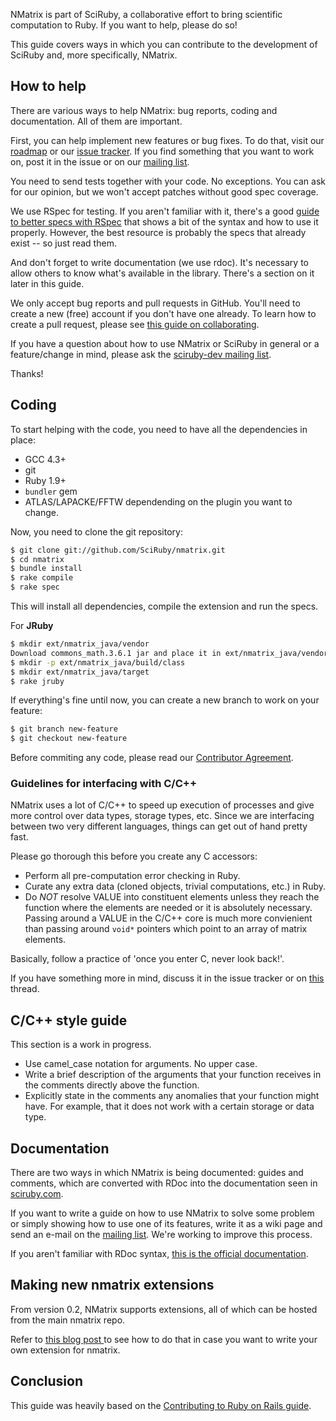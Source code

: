 NMatrix is part of SciRuby, a collaborative effort to bring scientific
computation to Ruby. If you want to help, please do so!

This guide covers ways in which you can contribute to the development
of SciRuby and, more specifically, NMatrix.

## How to help

There are various ways to help NMatrix: bug reports, coding and
documentation. All of them are important.

First, you can help implement new features or bug fixes. To do that,
visit our [roadmap](https://github.com/SciRuby/nmatrix/wiki/Roadmap)
or our [issue tracker][2]. If you find something that you want to work
on, post it in the issue or on our [mailing list][1].

You need to send tests together with your code. No exceptions. You can
ask for our opinion, but we won't accept patches without good spec
coverage.

We use RSpec for testing. If you aren't familiar with it, there's a
good [guide to better specs with RSpec](http://betterspecs.org/) that
shows a bit of the syntax and how to use it properly.  However, the
best resource is probably the specs that already exist -- so just read
them.

And don't forget to write documentation (we use rdoc). It's necessary
to allow others to know what's available in the library. There's a
section on it later in this guide.

We only accept bug reports and pull requests in GitHub. You'll need to
create a new (free) account if you don't have one already. To learn
how to create a pull request, please see
[this guide on collaborating](https://help.github.com/categories/63/articles).

If you have a question about how to use NMatrix or SciRuby in general
or a feature/change in mind, please ask the
[sciruby-dev mailing list][1].

Thanks!

## Coding

To start helping with the code, you need to have all the dependencies in place:

- GCC 4.3+
- git
- Ruby 1.9+
- `bundler` gem
- ATLAS/LAPACKE/FFTW dependending on the plugin you want to change.

Now, you need to clone the git repository:

```bash
$ git clone git://github.com/SciRuby/nmatrix.git
$ cd nmatrix
$ bundle install
$ rake compile
$ rake spec
```

This will install all dependencies, compile the extension and run the
specs.

For **JRuby**

```bash
$ mkdir ext/nmatrix_java/vendor
Download commons_math.3.6.1 jar and place it in ext/nmatrix_java/vendor directory
$ mkdir -p ext/nmatrix_java/build/class
$ mkdir ext/nmatrix_java/target
$ rake jruby
```

If everything's fine until now, you can create a new branch to work on
your feature:

```bash
$ git branch new-feature
$ git checkout new-feature
```

Before commiting any code, please read our
[Contributor Agreement](http://github.com/SciRuby/sciruby/wiki/Contributor-Agreement).

### Guidelines for interfacing with C/C++

NMatrix uses a lot of C/C++ to speed up execution of processes and
give more control over data types, storage types, etc. Since we are
interfacing between two very different languages, things can get out
of hand pretty fast.

Please go thorough this before you create any C accessors:

* Perform all pre-computation error checking in Ruby.
* Curate any extra data (cloned objects, trivial computations, etc.) in Ruby.
* Do _NOT_ resolve VALUE into constituent elements unless they reach the function where the elements are needed or it is absolutely necessary. Passing around a VALUE in the C/C++ core is much more convienient than passing around `void*` pointers which point to an array of matrix elements.

Basically, follow a practice of 'once you enter C, never look back!'.

If you have something more in mind, discuss it in the issue tracker or
on
[this](https://groups.google.com/forum/#!topic/sciruby-dev/OJxhrGG309o)
thread.

## C/C++ style guide

This section is a work in progress.

* Use camel_case notation for arguments. No upper case.
* Write a brief description of the arguments that your function
  receives in the comments directly above the function.
* Explicitly state in the comments any anomalies that your function
  might have. For example, that it does not work with a certain
  storage or data type.

## Documentation

There are two ways in which NMatrix is being documented: guides and
comments, which are converted with RDoc into the documentation seen in
[sciruby.com](http://sciruby.com).

If you want to write a guide on how to use NMatrix to solve some
problem or simply showing how to use one of its features, write it as
a wiki page and send an e-mail on the [mailing list][1]. We're working
to improve this process.

If you aren't familiar with RDoc syntax,
[this is the official documentation](http://docs.seattlerb.org/rdoc/RDoc/Markup.html).

## Making new nmatrix extensions

From version 0.2, NMatrix supports extensions, all of which can be
hosted from the main nmatrix repo.

Refer to
[this blog post ](http://wlevine.github.io/2015/06/15/releasing-multiple-gems-with-c-extensions-from-the-same-repository.html)
to see how to do that in case you want to write your own extension for
nmatrix.

## Conclusion

This guide was heavily based on the
[Contributing to Ruby on Rails guide](http://edgeguides.rubyonrails.org/contributing_to_ruby_on_rails.html).

[1]: https://groups.google.com/forum/?fromgroups#!forum/sciruby-dev
[2]: https://github.com/sciruby/nmatrix/issues?sort=created&state=open
